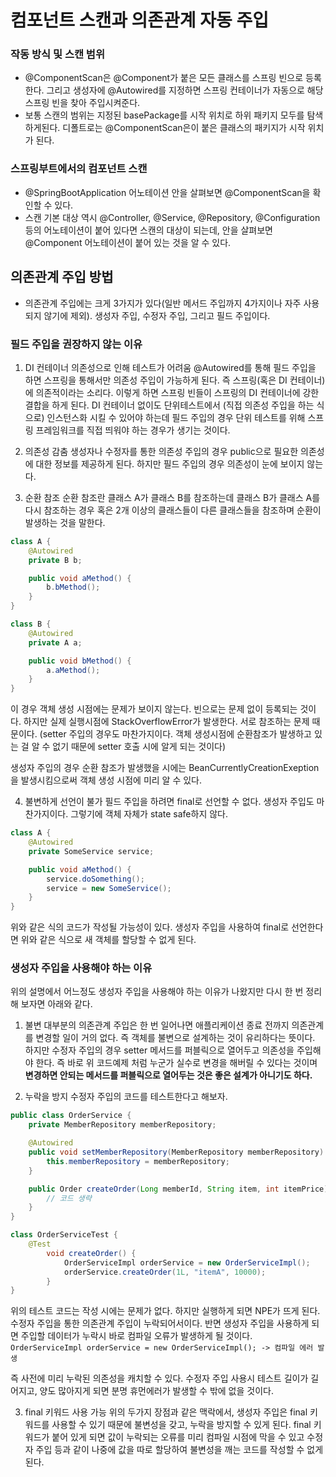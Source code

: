 # 컴포넌트 스캔과 의존관계 자동 주입

### 작동 방식 및 스캔 범위
- @ComponentScan은 @Component가 붙은 모든 클래스를 스프링 빈으로 등록한다. 그리고 생성자에 @Autowired를 지정하면 스프링 컨테이너가 자동으로 해당 스프링 빈을 찾아 주입시켜준다. 
- 보통 스캔의 범위는 지정된 basePackage를 시작 위치로 하위 패키지 모두를 탐색하게된다. 디폴트로는 @ComponentScan은이 붙은 클래스의 패키지가 시작 위치가 된다. 

### 스프링부트에서의 컴포넌트 스캔
- @SpringBootApplication 어노테이션 안을 살펴보면 @ComponentScan을 확인할 수 있다. 
- 스캔 기본 대상 역시 @Controller, @Service, @Repository, @Configuration 등의 어노테이션이 붙어 있다면 스캔의 대상이 되는데, 안을 살펴보면 @Component 어노테이션이 붙어 있는 것을 알 수 있다. 

## 의존관계 주입 방법

- 의존관계 주입에는 크게 3가지가 있다(일반 메서드 주입까지 4가지이나 자주 사용되지 않기에 제외). 생성자 주입, 수정자 주입, 그리고 필드 주입이다.

### 필드 주입을 권장하지 않는 이유

1. DI 컨테이너 의존성으로 인해 테스트가 어려움
@Autowired를 통해 필드 주입을 하면 스프링을 통해서만 의존성 주입이 가능하게 된다. 즉 스프링(혹은 DI 컨테이너)에 의존적이라는 소리다. 이렇게 하면 스프링 빈들이 스프링의 DI 컨테이너에 강한 결합을 하게 된다. DI 컨테이너 없이도 단위테스트에서 (직접 의존성 주입을 하는 식으로) 인스턴스화 시킬 수 있어야 하는데 필드 주입의 경우 단위 테스트를 위해 스프링 프레임워크를 직접 띄워야 하는 경우가 생기는 것이다. 

2. 의존성 감춤
생성자나 수정자를 통한 의존성 주입의 경우 public으로 필요한 의존성에 대한 정보를 제공하게 된다. 하지만 필드 주입의 경우 의존성이 눈에 보이지 않는다.

3. 순환 참조
순환 참조란 클래스 A가 클래스 B를 참조하는데 클래스 B가 클래스 A를 다시 참조하는 경우 혹은 2개 이상의 클래스들이 다른 클래스들을 참조하며 순환이 발생하는 것을 말한다.

```java
class A {
	@Autowired
	private B b;

	public void aMethod() {
		b.bMethod();
	}
}

class B {
	@Autowired
	private A a;

	public void bMethod() {
		a.aMethod();
	}
}
```
이 경우 객체 생성 시점에는 문제가 보이지 않는다. 빈으로는 문제 없이 등록되는 것이다. 
하지만 실제 실행시점에 StackOverflowError가 발생한다. 서로 참조하는 문제 때문이다. 
(setter 주입의 경우도 마찬가지이다. 객체 생성시점에 순환참조가 발생하고 있는 걸 알 수 없기 때문에 setter 호출 시에 알게 되는 것이다)

생성자 주입의 경우 순환 참조가 발생했을 시에는 BeanCurrentlyCreationExeption을 발생시킴으로써 객체 생성 시점에 미리 알 수 있다.

4. 불변하게 선언이 불가
필드 주입을 하려면 final로 선언할 수 없다. 생성자 주입도 마찬가지이다. 그렇기에 객체 자체가 state safe하지 않다. 

```java
class A {
	@Autowired
	private SomeService service;

	public void aMethod() {
		service.doSomething();
		service = new SomeService();
	}
}
```

위와 같은 식의 코드가 작성될 가능성이 있다. 생성자 주입을 사용하여 final로 선언한다면 위와 같은 식으로 새 객체를 할당할 수 없게 된다.

### 생성자 주입을 사용해야 하는 이유

위의 설명에서 어느정도 생성자 주입을 사용해야 하는 이유가 나왔지만 다시 한 번 정리해 보자면 아래와 같다.

1. 불변
대부분의 의존관계 주입은 한 번 일어나면 애플리케이션 종료 전까지 의존관계를 변경할 일이 거의 없다. 즉 객체를 불변으로 설계하는 것이 유리하다는 뜻이다. 하지만 수정자 주입의 경우 setter 메서드를 퍼블릭으로 열어두고 의존성을 주입해야 한다. 즉 바로 위 코드예제 처럼 누군가 실수로 변경을 해버릴 수 있다는 것이며 **변경하면 안되는 메서드를 퍼블릭으로 열어두는 것은 좋은 설계가 아니기도 하다.**

2. 누락을 방지
수정자 주입의 코드를 테스트한다고 해보자.

```java
public class OrderService {
    private MemberRepository memberRepository;

    @Autowired
    public void setMemberRepository(MemberRepository memberRepository) {
        this.memberRepository = memberRepository;
    }

    public Order createOrder(Long memberId, String item, int itemPrice) {
        // 코드 생략
    }
}
```

```java
class OrderServiceTest {
    @Test
		void createOrder() {
			OrderServiceImpl orderService = new OrderServiceImpl();
			orderService.createOrder(1L, "itemA", 10000);
		}
}
```
위의 테스트 코드는 작성 시에는 문제가 없다. 하지만 실행하게 되면 NPE가 뜨게 된다. 수정자 주입을 통한 의존관계 주입이 누락되어서이다.
반면 생성자 주입을 사용하게 되면 주입할 데이터가 누락시 바로 컴파일 오류가 발생하게 될 것이다.
`OrderServiceImpl orderService = new OrderServiceImpl(); -> 컴파일 에러 발생`

즉 사전에 미리 누락된 의존성을 캐치할 수 있다. 
수정자 주입 사용시 테스트 길이가 길어지고, 양도 많아지게 되면 분명 휴먼에러가 발생할 수 밖에 없을 것이다. 

3. final 키워드 사용 가능
위의 두가지 장점과 같은 맥락에서, 생성자 주입은 final 키워드를 사용할 수 있기 때문에 불변성을 갖고, 누락을 방지할 수 있게 된다. 
final 키워드가 붙어 있게 되면 값이 누락되는 오류를 미리 컴파일 시점에 막을 수 있고 수정자 주입 등과 같이 나중에 값을 따로 할당하여 불변성을 깨는 코드를 작성할 수 없게 된다.